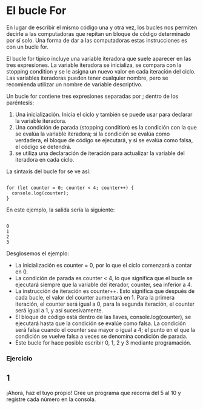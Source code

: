 # El bucle For

En lugar de escribir el mismo código una y otra vez, los bucles nos permiten decirle a las computadoras que repitan un bloque de código determinado por sí solo. Una forma de dar a las computadoras estas instrucciones es con un bucle for.

El bucle for típico incluye una variable iteradora que suele aparecer en las tres expresiones. La variable iteradora se inicializa, se compara con la stopping condition y se le asigna un nuevo valor en cada iteración del ciclo. Las variables iteradoras pueden tener cualquier nombre, pero se recomienda utilizar un nombre de variable descriptivo.

Un bucle for contiene tres expresiones separadas por ; dentro de los paréntesis:

1. Una inicialización. Inicia el ciclo y también se puede usar para declarar la variable iteradora.
2. Una condición de parada (stopping condition) es la condición con la que se evalúa la variable  iteradora; si la condición se evalúa como verdadera, el bloque de código se ejecutará, y si se evalúa como falsa, el código se detendrá.
3. se utiliza una declaración de iteración para actualizar la variable del iteradora en cada ciclo.

La sintaxis del bucle for se ve así:

~~~

for (let counter = 0; counter < 4; counter++) {
  console.log(counter);
}

~~~

En este ejemplo, la salida sería la siguiente:

~~~

0
1
2
3

~~~

Desglosemos el ejemplo:

- La inicialización es counter = 0, por lo que el ciclo comenzará a contar en 0.
- La condición de parada es counter < 4, lo que significa que el bucle se ejecutará siempre que la variable del iterador, counter, sea inferior a 4.
- La instrucción de iteración es counter++. Esto significa que después de cada bucle, el valor del counter aumentará en 1. Para la primera iteración, el counter será igual a 0, para la segunda iteración, el counter será igual a 1, y así sucesivamente.
- El bloque de código está dentro de las llaves, console.log(counter), se ejecutará hasta que la condición se evalúe como falsa. La condición será falsa cuando el counter sea mayor o igual a 4; el punto en el que la condición se vuelve falsa a veces se denomina condición de parada.
- Este bucle for hace posible escribir 0, 1, 2 y 3 mediante programación.

### Ejercicio

## 1

¡Ahora, haz el tuyo propio! Cree un programa que recorra del 5 al 10 y registre cada número en la consola.